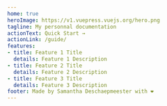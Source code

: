 ```yaml
---
home: true
heroImage: https://v1.vuepress.vuejs.org/hero.png
tagline: My personnal documentation
actionText: Quick Start →
actionLink: /guide/
features:
- title: Feature 1 Title
  details: Feature 1 Description
- title: Feature 2 Title
  details: Feature 2 Description
- title: Feature 3 Title
  details: Feature 3 Description
footer: Made by Samantha Deschaepmeester with ❤️
---
```

